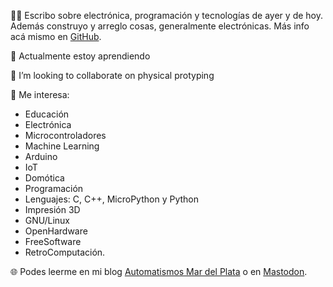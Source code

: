 ✍🏻 Escribo sobre electrónica, programación y tecnologías de ayer y de hoy. Además construyo y arreglo cosas, generalmente electrónicas. Más info acá mismo en [GitHub](https://lmtreser.github.io/).

🌱 Actualmente estoy aprendiendo 

💞️ I’m looking to collaborate on physical protyping
  
👀 Me interesa: 
  - Educación
  - Electrónica
  - Microcontroladores
  - Machine Learning
  - Arduino
  - IoT
  - Domótica
  - Programación
  - Lenguajes: C, C++, MicroPython y Python
  - Impresión 3D
  - GNU/Linux
  - OpenHardware
  - FreeSoftware
  - RetroComputación.



🌐 Podes leerme en mi blog [Automatismos Mar del Plata](https://www.automatismos-mdq.com.ar) o en [Mastodon](https://mastodon.online/@lmtreser).
